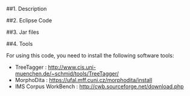 
##1. Description


##2. Eclipse Code


##3. Jar files


##4. Tools 

 For using this code, you need to install the following software tools:
 - TreeTagger : http://www.cis.uni-muenchen.de/~schmid/tools/TreeTagger/
 - MorphoDita : https://ufal.mff.cuni.cz/morphodita/install
 - IMS Corpus WorkBench : http://cwb.sourceforge.net/download.php



